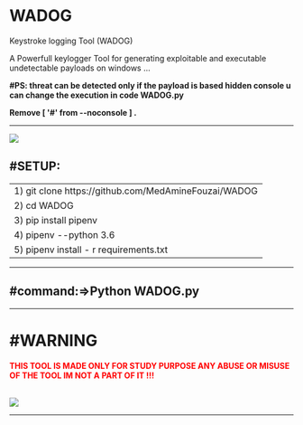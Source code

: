 # WADOG
Keystroke logging Tool (WADOG)
<p>A Powerfull keylogger Tool for generating exploitable and executable  undetectable payloads on windows ...</p>
<p><b>#PS: threat can be detected only if the payload is based hidden console u can change the execution in code WADOG.py</p>
 <p>Remove [ '#' from --noconsole ] <b>.</p>
<hr>
<img src="https://github.com/MedAmineFouzai/WADOG/blob/master/Captures/Capture2.PNG">
<br>
<h2>#SETUP:</h2>
<table>
 <tr>
  <td> 1) git clone https://github.com/MedAmineFouzai/WADOG </td> 
 </tr>
 <tr>
  <td> 2) cd WADOG</td>
 </tr>
 <tr>
  <td> 3) pip install pipenv</td> 
 </tr>
 <tr>
  <td> 4) pipenv --python 3.6</td>
 </tr>
 <tr>
  <td> 5) pipenv install - r requirements.txt</td>
 </tr>
 </table>
<hr>
<h2>#command:=>Python WADOG.py </h2>
<hr>
<h1>#WARNING</h1>
<p  style="color:red" >THIS TOOL IS MADE ONLY FOR STUDY PURPOSE ANY ABUSE OR MISUSE OF THE TOOL IM NOT A PART OF IT !!!</p>
<br>
<img src="https://github.com/MedAmineFouzai/WADOG/blob/master/Captures/Capture.PNG">
<hr>
